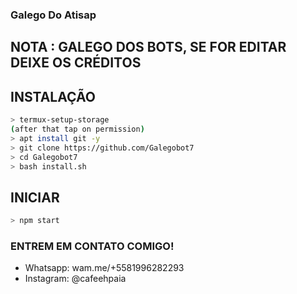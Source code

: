 ### Galego Do Atisap 

## NOTA : GALEGO DOS BOTS, SE FOR EDITAR DEIXE OS CRÉDITOS


## INSTALAÇÃO


```bash
> termux-setup-storage
(after that tap on permission)
> apt install git -y
> git clone https://github.com/Galegobot7
> cd Galegobot7
> bash install.sh
```

## INICIAR

```bash
> npm start
```


### ENTREM EM CONTATO COMIGO!

- Whatsapp: wam.me/+5581996282293
- Instagram: @cafeehpaia

